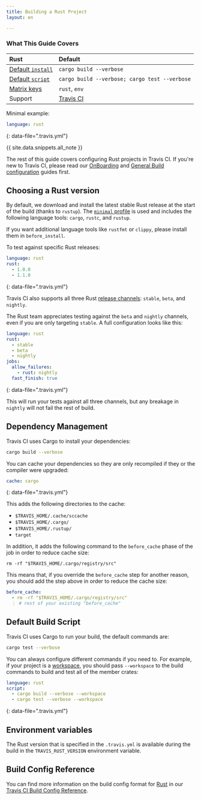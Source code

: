 ```yaml
---
title: Building a Rust Project
layout: en

---
```


### What This Guide Covers

<aside markdown="block" class="ataglance">

| Rust                                        | Default                                       |
|:--------------------------------------------|:----------------------------------------------|
| [Default `install`](#dependency-management) | `cargo build --verbose`                       |
| [Default `script`](#default-build-script)   | `cargo build --verbose; cargo test --verbose` |
| [Matrix keys](#build-matrix)                | `rust`, `env`                                 |
| Support                                     | [Travis CI](mailto:support@travis-ci.com)     |

Minimal example:

```yaml
language: rust
```
{: data-file=".travis.yml"}

</aside>

{{ site.data.snippets.all_note }}

The rest of this guide covers configuring Rust projects in Travis CI. If you're
new to Travis CI, please read our [OnBoarding](/user/onboarding/) and
[General Build configuration](/user/customizing-the-build/) guides first.

## Choosing a Rust version

By default, we download and install the latest stable Rust release at the start
of the build (thanks to `rustup`). The [`minimal` profile][profiles] is used
and includes the following language tools: `cargo`, `rustc`, and `rustup`.

[profiles]: https://github.com/rust-lang/rustup/blob/master/doc/src/concepts/profiles.md

If you want additional language tools like `rustfmt` or `clippy`, please
install them in `before_install`.

To test against specific Rust releases:

```yaml
language: rust
rust:
  - 1.0.0
  - 1.1.0
```
{: data-file=".travis.yml"}

Travis CI also supports all three Rust [release channels][channels]: `stable`,
`beta`, and `nightly`.

[channels]: https://doc.rust-lang.org/book/appendix-07-nightly-rust.html#choo-choo-release-channels-and-riding-the-trains

The Rust team appreciates testing against the `beta` and `nightly` channels,
even if you are only targeting `stable`. A full configuration looks like this:

```yaml
language: rust
rust:
  - stable
  - beta
  - nightly
jobs:
  allow_failures:
    - rust: nightly
  fast_finish: true
```
{: data-file=".travis.yml"}

This will run your tests against all three channels, but any breakage in
`nightly` will not fail the rest of build.

## Dependency Management

Travis CI uses Cargo to install your dependencies:

```bash
cargo build --verbose
```

You can cache your dependencies so they are only recompiled if they or the
compiler were upgraded:

```yaml
cache: cargo
```
{: data-file=".travis.yml"}

This adds the following directories to the cache:

- `$TRAVIS_HOME/.cache/sccache`
- `$TRAVIS_HOME/.cargo/`
- `$TRAVIS_HOME/.rustup/`
- `target`

In addition, it adds the following command to the `before_cache`
phase of the job in order to reduce cache size:

    rm -rf "$TRAVIS_HOME/.cargo/registry/src"

This means that, if you override the `before_cache` step for another reason, you should add the step above in order to reduce the cache size:

```yaml
before_cache:
  - rm -rf "$TRAVIS_HOME/.cargo/registry/src"
  ⋮ # rest of your existing "before_cache"
```

## Default Build Script

Travis CI uses Cargo to run your build, the default commands are:

```bash
cargo test --verbose
```

You can always configure different commands if you need to. For example,
if your project is a
[workspace](http://doc.crates.io/manifest.html#the-workspace-section), you
should pass `--workspace` to the build commands to build and test all of the member
crates:

```yaml
language: rust
script:
  - cargo build --verbose --workspace
  - cargo test --verbose --workspace
```
{: data-file=".travis.yml"}

## Environment variables

The Rust version that is specified in the `.travis.yml` is available during the
build in the `TRAVIS_RUST_VERSION` environment variable.

## Build Config Reference

You can find more information on the build config format for [Rust](https://config.travis-ci.com/ref/language/rust) in our [Travis CI Build Config Reference](https://config.travis-ci.com/).
